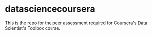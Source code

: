 datasciencecoursera
===================

This is the repo for the peer assessment required for Coursera's Data Scientist's Toolbox course.
